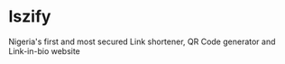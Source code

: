 # Iszify

Nigeria's first and most secured Link shortener, QR Code generator and Link-in-bio website
